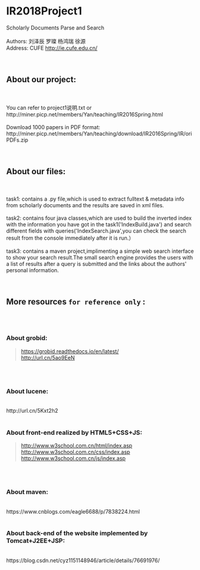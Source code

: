 # IR2018Project1
Scholarly Documents Parse and Search
<br/>
<br/>
Authors: 刘泽辰 罗璨 杨鸿瑞 徐源
<br/>
Address: CUFE http://ie.cufe.edu.cn/
<br/>
<br/>
<br/>
## About our project:
<br/>
<br/>
You can refer to project1说明.txt or http://miner.picp.net/members/Yan/teaching/IR2016Spring.html
<br/>
<br/>
Download 1000 papers in PDF format: http://miner.picp.net/members/Yan/teaching/download/IR2016Spring/IR/oriPDFs.zip
<br/>
<br/>
<br/>

## About our files:
<br/>
<br/>
task1: contains a .py file,which is used to extract fulltext & metadata info from scholarly documents and the results are saved in xml files.
<br/>
<br/>
task2: contains four java classes,which are used to build the inverted index with the information you have got in the task1('IndexBuild.java') and  search different fields with queries('IndexSearch.java',you can check the search result from the console immediately after it is run.）
<br/>
<br/>
task3: contains a maven project,implimenting a simple web search interface to show your search result.The small search engine provides the users with a list of results after a query is submitted and the links about the authors' personal information.
<br/>
<br/>
<br/>

## More resources `for reference only` :

<br/>
<br/>

### About grobid:


>https://grobid.readthedocs.io/en/latest/<br/>http://url.cn/5ao9EeN
<br/>
<br/>

### About lucene:

<br/>
http://url.cn/5Kxt2h2
<br/>
<br/>

### About front-end realized by HTML5+CSS+JS:


>http://www.w3school.com.cn/html/index.asp<br/>http://www.w3school.com.cn/css/index.asp<br/>http://www.w3school.com.cn/js/index.asp
<br/>
<br/>

### About maven:

<br/>
https://www.cnblogs.com/eagle6688/p/7838224.html
<br/>
<br/>

### About back-end of the website implemented by Tomcat+J2EE+JSP:

<br/>
https://blog.csdn.net/cyz1151148946/article/details/76691976/
<br/>
<br/>
<br/>

